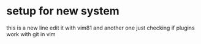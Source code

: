 # setup for new system

this is a new line edit it with vim81
and another one
just checking if plugins work with git in vim

